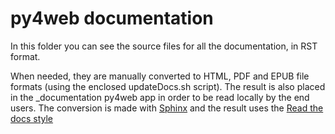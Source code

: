 # py4web documentation
  
In this folder you can see the source files for all the documentation, in RST format.

When needed, they are manually converted to HTML, PDF and EPUB file formats (using the enclosed updateDocs.sh
script). The result is also placed in the _documentation py4web app in order to be read locally by the end users.
The conversion is made with [Sphinx](https://www.sphinx-doc.org) and the result uses the
[Read the docs style](https://readthedocs.org/)

